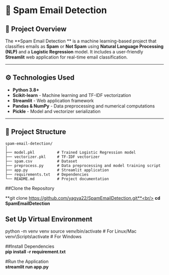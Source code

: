 # 📧 Spam Email Detection

## 🚀 Project Overview  
The **Spam Email Detection ** is a machine learning-based project that classifies emails as **Spam** or **Not Spam** using **Natural Language Processing (NLP)** and a **Logistic Regression** model. It includes a user-friendly **Streamlit** web application for real-time email classification.  

---

## ⚙️ Technologies Used  
- **Python 3.8+**  
- **Scikit-learn** - Machine learning and TF-IDF vectorization  
- **Streamlit** - Web application framework  
- **Pandas & NumPy** - Data preprocessing and numerical computations  
- **Pickle** - Model and vectorizer serialization  

---

## 📂 Project Structure  
```plaintext
spam-email-detection/
│
├── model.pkl          # Trained Logistic Regression model
├── vectorizer.pkl     # TF-IDF vectorizer
├── spam.csv           # Dataset
├── preprocess.py      # Data preprocessing and model training script
├── app.py             # Streamlit application
├── requirements.txt   # Dependencies
└── README.md          # Project documentation

```
##Clone the Repository

**git clone https://github.com/yagya22/SpamEmailDetection.git**<br/>
**cd SpamEmailDetection**

## Set Up Virtual Environment

python -m venv venv
source venv/bin/activate       # For Linux/Mac
venv\Scripts\activate          # For Windows

##Install Dependencies<br/>
**pip install -r requirement.txt**

#Run the Application<br/>
**streamlit run app.py**

